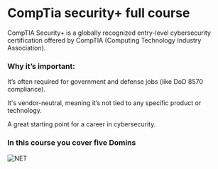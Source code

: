 # CompTia security+ full course 

CompTIA Security+ is a globally recognized entry-level cybersecurity certification offered by CompTIA (Computing Technology Industry Association).

### Why it’s important:
It’s often required for government and defense jobs (like DoD 8570 compliance).

It's vendor-neutral, meaning it’s not tied to any specific product or technology.

A great starting point for a career in cybersecurity.
 ### In this course you cover five Domins 

![NET](https://images.search.yahoo.com/search/images;_ylt=AwrO8GLuwpFodIwdiReJzbkF;_ylu=c2VjA3NlYXJjaARzbGsDYnV0dG9u;_ylc=X1MDOTYwNjI4NTcEX3IDMgRmcgNtY2FmZWUEZnIyA3A6cyx2OmksbTpzYi10b3AEZ3ByaWQDdHEzRW5mc1hUMjJ1ZjdqQ3lTbFgwQQRuX3JzbHQDMARuX3N1Z2cDMARvcmlnaW4DaW1hZ2VzLnNlYXJjaC55YWhvby5jb20EcG9zAzAEcHFzdHIDBHBxc3RybAMwBHFzdHJsAzI4BHF1ZXJ5A2NvbXB0aWElMjBzZWN1cml0eSUyMCUyMGZpdmUlMjBkb21pbgR0X3N0bXADMTc1NDM4MzEyNg--?p=comptia+security++five+domin&fr=mcafee&fr2=p%3As%2Cv%3Ai%2Cm%3Asb-top&ei=UTF-8&x=wrt&type=E210US91215G0#id=8&iurl=https%3A%2F%2Fwww.newhorizons.com%2FPortals%2F2%2Fblog-images%2FDomains_CompTIA_Security.png%3Fver%3DHZg0yKGtP6j5RzozERUAoA%253d%253d&action=click)
